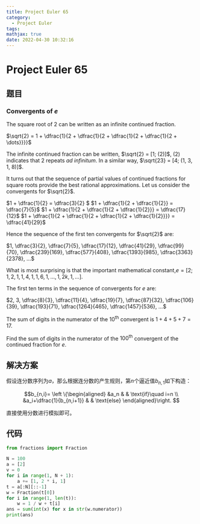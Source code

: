 ```yaml
---
title: Project Euler 65
category:
  - Project Euler
tags:
mathjax: true
date: 2022-04-30 10:32:16
---
```


<escape><!-- more --></escape>

# Project Euler 65

## 题目

### Convergents of $e$

The square root of $2$ can be written as an infinite continued fraction.

$\sqrt{2} = 1 + \dfrac{1}{2 + \dfrac{1}{2 + \dfrac{1}{2 + \dfrac{1}{2 + \dots}}}}$

The infinite continued fraction can be written, $\sqrt{2} = [1; (2)]$, $(2)$ indicates that 2 repeats *ad infinitum*. In a similar way, $\sqrt{23} = [4; (1, 3, 1, 8)]$.

It turns out that the sequence of partial values of continued fractions for square roots provide the best rational approximations. Let us consider the convergents for $\sqrt{2}$.

$1 + \dfrac{1}{2} = \dfrac{3}{2} $
$1 + \dfrac{1}{2 + \dfrac{1}{2}} = \dfrac{7}{5}$
$1 + \dfrac{1}{2 + \dfrac{1}{2 + \dfrac{1}{2}}} = \dfrac{17}{12}$
$1 + \dfrac{1}{2 + \dfrac{1}{2 + \dfrac{1}{2 + \dfrac{1}{2}}}} = \dfrac{41}{29}$

Hence the sequence of the first ten convergents for $\sqrt{2}$ are:

$1, \dfrac{3}{2}, \dfrac{7}{5}, \dfrac{17}{12}, \dfrac{41}{29}, \dfrac{99}{70}, \dfrac{239}{169}, \dfrac{577}{408}, \dfrac{1393}{985}, \dfrac{3363}{2378}, ...$

What is most surprising is that the important mathematical constant,$e = [2; 1, 2, 1, 1, 4, 1, 1, 6, 1, \dots , 1, 2k, 1, \dots]$.

The first ten terms in the sequence of convergents for $e$ are:

$2, 3, \dfrac{8}{3}, \dfrac{11}{4}, \dfrac{19}{7}, \dfrac{87}{32}, \dfrac{106}{39}, \dfrac{193}{71}, \dfrac{1264}{465}, \dfrac{1457}{536}, ...$

The sum of digits in the numerator of the $10^{\text{th}}$ convergent is $1 + 4 + 5 + 7 = 17$.

Find the sum of digits in the numerator of the $100 ^{\text{th}}$ convergent of the continued fraction for $e$.

## 解决方案

假设连分数序列为$a$，那么根据连分数的产生规则，第$n$个逼近值$b_{n,1}$如下构造：

$$b_{n,i}=
\left \{\begin{aligned}
  &a_n  & & \text{if}\quad i=n \\
  &a_i+\dfrac{1}{b_{n,i+1}} & & \text{else}
\end{aligned}\right.
$$

直接使用分数进行模拟即可。

## 代码

```py
from fractions import Fraction

N = 100
a = [2]
v = 0
for i in range(1, N + 1):
    a += [1, 2 * i, 1]
t = a[:N][::-1]
w = Fraction(t[0])
for i in range(1, len(t)):
    w = 1 / w + t[i]
ans = sum(int(x) for x in str(w.numerator))
print(ans)

```
